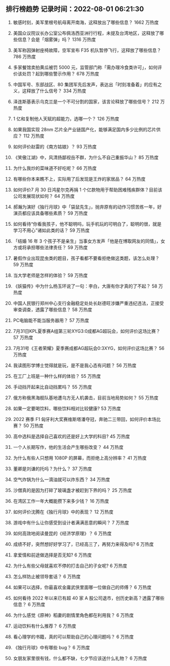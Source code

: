 
## 排行榜趋势 记录时间：2022-08-01 06:21:30
  
  1. 敏感时刻，美军里根号航母离开南海，这释放出了哪些信息？ 1662 万热度
    
  2. 美国众议院议长办公室公布佩洛西亚洲行行程，未提及台湾地区，这释放了哪些信息？会是「烟雾弹」吗？ 1316 万热度
    
  3. 美军称因弹射座椅故障，空军宣布 F35 机队暂停飞行，这释放了哪些信息？ 786 万热度
    
  4. 多家餐馆卖拍黄瓜被罚 5000 元，监管部门称「需办理冷食类许可」，如何评价该处罚？起到哪些警示作用？ 678 万热度
    
  5. 中国军号、东部战区、80 集团军先后发声，表达出「时刻准备着」的应有之义，这释放了什么信号？ 334 万热度
    
  6. 泽连斯基表示乌克兰是一个不可分割的国家，该言论释放了哪些信号？ 212 万热度
    
  7. 1 亿和复制他人天赋的超能力，选哪一个？ 126 万热度
    
  8. 如果我国实现 28nm 芯片全产业链国产化，能够满足国内多少比例的芯片供应？ 112 万热度
    
  9. 如何评价赵雷的《南方姑娘》？ 93 万热度
    
  10. 《笑傲江湖》中，风清扬鄙视岳不群，为什么不自己重振华山？ 85 万热度
    
  11. 为什么我炒的菜味道不好吃呢？ 66 万热度
    
  12. 有哪些你本来瞧不上，实际用了后发现是王炸的家居品？ 64 万热度
    
  13. 如何评价7 月 30 日鸿星尔克再捐 1 个亿款物用于帮助困难残疾群体？目前该公司发展现状如何？ 64 万热度
    
  14. 郝瀚为演好《独行月球》中「袋鼠先生」，抛弃原有的动作习惯苦练一年，好演员都应该具备哪些素质？ 59 万热度
    
  15. 如何看待“你看我孩子，他不聪明吗，玩手机玩的可明白了，聪明的很，就是学习不用心”诸如此类的话？ 59 万热度
    
  16. 「结婚 16 年 3 个孩子不是亲生」当事女方发声「他是在博取网友的同情」，女方或将承担哪些法律责任？ 59 万热度
    
  17. 暑假作业出现昆虫类的题目，孩子看都不要看拒绝做这类题，该怎么处理？ 59 万热度
    
  18. 当大学老师是怎样的体验？ 59 万热度
    
  19. 《妖猫传》中为什么杨玉环说了一句：李白，大唐有你才真的了不起？ 58 万热度
    
  20. 中国人民银行郑州中心支行金融稳定处处长赵德旺涉嫌严重违纪违法，正接受审查调查，透露了哪些信息？ 58 万热度
    
  21. PC电脑能不能当服务器用？ 57 万热度
    
  22. 7月31日KPL夏季赛A组第三轮XYG3:0成都AG超玩会，如何评价这场比赛？ 57 万热度
    
  23. 7月31号《王者荣耀》夏季赛成都AG超玩会0:3XYG，如何评价这场比赛？ 56 万热度
    
  24. 我读图形学博士觉得就是玩，是不是我心态有问题？ 56 万热度
    
  25. 在工厂上班是一种什么样的体验？ 55 万热度
    
  26. 手动挡开起来比自动挡累吗？ 55 万热度
    
  27. 俄方称俄黑海舰队基地遭乌方无人机袭击，目前当地局势如何？ 55 万热度
    
  28. 如果一定要喝饮料，哪些饮料相对比较健康? 53 万热度
    
  29. 2022 赛季 F1 匈牙利大奖赛维斯塔潘夺冠，奔驰二三带回，如何评价本场比赛？ 50 万热度
    
  30. 高中选科是选择自己喜欢的还是好上大学的科目? 45 万热度
    
  31. 一个人长期写作，他的生活会产生哪些改变？ 44 万热度
    
  32. 为什么有些人只想用 1080P 的屏幕，而拒绝上高分辨率？ 41 万热度
    
  33. 董卿是刘谦的托吗？为什么？ 37 万热度
    
  34. 空气炸锅为什么一滴油就可以炸东西？ 34 万热度
    
  35. 沙僧真的是因为打碎了玻璃盏才被赶到下界的吗？ 25 万热度
    
  36. 在湾区工作一年大概能攒下来多少钱？ 16 万热度
    
  37. 如何评价沈腾在《独行月球》中的表现？ 12 万热度
    
  38. 游戏中有什么让你感受到设计者满满恶意的瞬间？ 7 万热度
    
  39. 如何高效地阅读曼昆的《经济学原理》？ 6 万热度
    
  40. 成绩不好，突然想好好学习了，已经高三了，再努力来得及吗? 6 万热度
    
  41. 拿爱情和前途做选择是否无知? 6 万热度
    
  42. 为什么有些父母就喜欢不停的打击自己的子女呢? 6 万热度
    
  43. 怎么样防止被领导套话？ 6 万热度
    
  44. 如果可以选择，你最喜欢金庸武侠里面哪一位做自己的师傅？ 6 万热度
    
  45. 如何看待 2022 年以来已有超 40 家 A 股公司退市，创历史新高？透露了哪些信息？ 6 万热度
    
  46. 为什么感觉《原神》稻妻的剧情里角色都在利用我？ 6 万热度
    
  47. 运动饮料有什么推荐？ 6 万热度
    
  48. 看心理学的书籍，真的可以帮助自己的心理问题吗？ 6 万热度
    
  49. 《独行月球》中有哪些 bug？ 6 万热度
    
  50. 女朋友家里很有钱，什么都不缺，七夕节应该送什么礼物？ 6 万热度
    